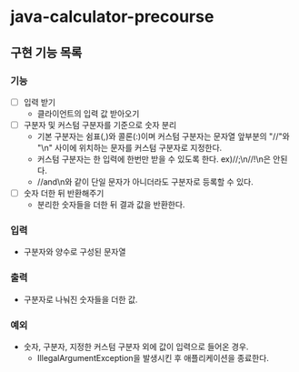 # java-calculator-precourse

## 구현 기능 목록

### 기능 
- [ ] 입력 받기
  - 클라이언트의 입력 값 받아오기 
- [ ] 구분자 및 커스텀 구분자를 기준으로 숫자 분리
  - 기본 구분자는 쉼표(,)와 콜론(:)이며 커스텀 구분자는 문자열 앞부분의 "//"와 "\n" 사이에 위치하는 문자를 커스텀 구분자로 지정한다.
  - 커스텀 구분자는 한 입력에 한번만 받을 수 있도록 한다. ex)//;\n//!\n은 안된다.
  - //and\n와 같이 단일 문자가 아니더라도 구분자로 등록할 수 있다.
- [ ] 숫자 더한 뒤 반환해주기
  - 분리한 숫자들을 더한 뒤 결과 값을 반환한다.

### 입력 
 - 구분자와 양수로 구성된 문자열

### 출력
 - 구분자로 나눠진 숫자들을 더한 값.

### 예외
 - 숫자, 구분자, 지정한 커스텀 구분자 외에 값이 입력으로 들어온 경우. 
   - IllegalArgumentException을 발생시킨 후 애플리케이션을 종료한다.

